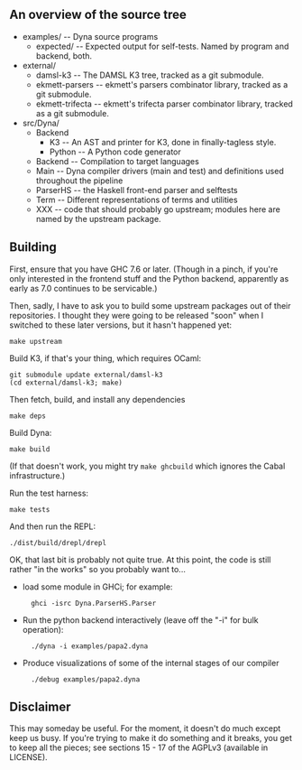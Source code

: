 An overview of the source tree
------------------------------

* examples/            -- Dyna source programs
    *  expected/       -- Expected output for self-tests.  Named by program and backend, both.
* external/
    * damsl-k3         -- The DAMSL K3 tree, tracked as a git submodule.
    * ekmett-parsers   -- ekmett's parsers combinator library, tracked as a git submodule.
    * ekmett-trifecta  -- ekmett's trifecta parser combinator library, tracked as a git submodule.
* src/Dyna/
    * Backend
        * K3           -- An AST and printer for K3, done in finally-tagless style.
        * Python       -- A Python code generator
    * Backend          -- Compilation to target languages
    * Main             -- Dyna compiler drivers (main and test) and definitions used throughout the pipeline
    * ParserHS         -- the Haskell front-end parser and selftests
    * Term             -- Different representations of terms and utilities
    * XXX              -- code that should probably go upstream; modules here are named by the upstream package.

Building
--------

First, ensure that you have GHC 7.6 or later.  (Though in a pinch, if you're
only interested in the frontend stuff and the Python backend, apparently as
early as 7.0 continues to be servicable.)

Then, sadly, I have to ask you to build some upstream packages out of their
repositories.  I thought they were going to be released "soon" when I
switched to these later versions, but it hasn't happened yet:

    make upstream

Build K3, if that's your thing, which requires OCaml:

    git submodule update external/damsl-k3
    (cd external/damsl-k3; make)

Then fetch, build, and install any dependencies

    make deps

Build Dyna:

    make build

(If that doesn't work, you might try `make ghcbuild` which ignores the Cabal
infrastructure.)

Run the test harness:

    make tests

And then run the REPL:

    ./dist/build/drepl/drepl

OK, that last bit is probably not quite true.  At this point, the code is
still rather "in the works" so you probably want to...

* load some module in GHCi; for example:

        ghci -isrc Dyna.ParserHS.Parser

* Run the python backend interactively (leave off the "-i" for bulk
operation):

        ./dyna -i examples/papa2.dyna

* Produce visualizations of some of the internal stages of our compiler

        ./debug examples/papa2.dyna

Disclaimer
----------

This may someday be useful.  For the moment, it doesn't do much except keep
us busy.  If you're trying to make it do something and it breaks, you get to
keep all the pieces; see sections 15 - 17 of the AGPLv3 (available in
LICENSE).
